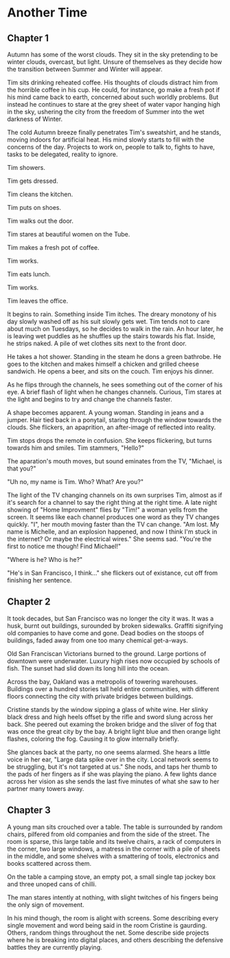 # Another Time

## Chapter 1

Autumn has some of the worst clouds. They sit in the sky pretending to be winter clouds, overcast, but light. Unsure of themselves as they decide how the transition between Summer and Winter will appear.

Tim sits drinking reheated coffee. His thoughts of clouds distract him from the horrible coffee in his cup. He could, for instance, go make a fresh pot if his mind came back to earth, concerned about such worldly problems. But instead he continues to stare at the grey sheet of water vapor hanging high in the sky, ushering the city from the freedom of Summer into the wet darkness of Winter.

The cold Autumn breeze finally penetrates Tim's sweatshirt, and he stands, moving indoors for artificial heat. His mind slowly starts to fill with the concerns of the day. Projects to work on, people to talk to, fights to have, tasks to be delegated, reality to ignore.

Tim showers.

Tim gets dressed.

Tim cleans the kitchen.

Tim puts on shoes.

Tim walks out the door.

Tim stares at beautiful women on the Tube.

Tim makes a fresh pot of coffee.

Tim works.

Tim eats lunch.

Tim works.

Tim leaves the office. 

It begins to rain. Something inside Tim itches. The dreary monotony of his day slowly washed off as his suit slowly gets wet. Tim tends not to care about much on Tuesdays, so he decides to walk in the rain. An hour later, he is leaving wet puddles as he shuffles up the stairs towards his flat. Inside, he strips naked. A pile of wet clothes sits next to the front door.

He takes a hot shower. Standing in the steam he dons a green bathrobe. He goes to the kitchen and makes himself a chicken and grilled cheese sandwich. He opens a beer, and sits on the couch. Tim enjoys his dinner.

As he flips through the channels, he sees something out of the corner of his eye. A brief flash of light when he changes channels. Curious, Tim stares at the light and begins to try and change the channels faster.

A shape becomes apparent. A young woman. Standing in jeans and a jumper. Hair tied back in a ponytail, staring through the window towards the clouds. She flickers, an apaprition, an after-image of reflected into reality.

Tim stops drops the remote in confusion. She keeps flickering, but turns towards him and smiles. Tim stammers, "Hello?"

The aparation's mouth moves, but sound eminates from the TV, "Michael, is that you?"

"Uh no, my name is Tim. Who? What? Are you?"

The light of the TV changing channels on its own surprises Tim, almost as if it's search for a channel to say the right thing at the right time. A late night showing of "Home Improvment" flies by "Tim!" a woman yells from the screen. It seems like each channel produces one word as they TV changes quickly. "I", her mouth moving faster than the TV can change. "Am lost. My name is Michelle, and an explosion happened, and now I think I'm stuck in the internet? Or maybe the electrical wires." She seems sad. "You're the first to notice me though! Find Michael!"

"Where is he? Who is he?"

"He's in San Francisco, I think..." she flickers out of existance, cut off from finishing her sentence.

## Chapter 2

It took decades, but San Francisco was no longer the city it was. It was a husk, burnt out buildings, surounded by broken sidewalks. Graffiti signifying old companies to have come and gone. Dead bodies on the stoops of buildings, faded away from one too many chemical get-a-ways.

Old San Franciscan Victorians burned to the ground. Large portions of downtown were underwater. Luxury high rises now occupied by schools of fish. The sunset had slid down its long hill into the ocean.

Across the bay, Oakland was a metropolis of towering warehouses. Buildings over a hundred stories tall held entire communities, with different floors connecting the city with private bridges between buildings.

Cristine stands by the window sipping a glass of white wine. Her slinky black dress and high heels offset by the rifle and sword slung across her back. She peered out examing the broken bridge and the sliver of fog that was once the great city by the bay. A bright light blue and then orange light flashes, coloring the fog. Causing it to glow internally briefly.

She glances back at the party, no one seems alarmed. She hears a little voice in her ear, "Large data spike over in the city. Local network seems to be struggling, but it's not targeted at us." She nods, and taps her thumb to the pads of her fingers as if she was playing the piano. A few lights dance across her vision as she sends the last five minutes of what she saw to her partner many towers away.

## Chapter 3

A young man sits crouched over a table. The table is surrounded by random chairs, pilfered from old companies and from the side of the street. The room is sparse, this large table and its twelve chairs, a rack of computers in the corner, two large windows, a matress in the corner with a pile of sheets in the middle, and some shelves with a smattering of tools, electronics and books scattered across them.

On the table a camping stove, an empty pot, a small single tap jockey box and three unoped cans of chilli.

The man stares intently at nothing, with slight twitches of his fingers being the only sign of movement.

In his mind though, the room is alight with screens. Some describing every single movement and word being said in the room Cristine is gaurding. Others, random things throughout the net. Some describe side projects where he is breaking into digital places, and others describing the defensive battles they are currently playing.
